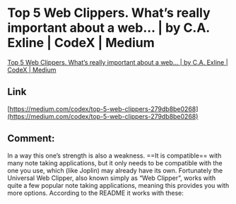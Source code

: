 # Top 5 Web Clippers. What’s really important about a web… | by C.A. Exline | CodeX | Medium
[Top 5 Web Clippers. What’s really important about a web… | by C.A. Exline | CodeX | Medium](https://medium.com/codex/top-5-web-clippers-279db8be0268) 

 ## Link 
 [https://medium.com/codex/top-5-web-clippers-279db8be0268](https://medium.com/codex/top-5-web-clippers-279db8be0268) 
 ## Comment:
In a way this one’s strength is also a weakness. ==It is compatible== with many note taking applications, but it only needs to be compatible with the one you use, which (like Joplin) may already have its own. Fortunately the Universal Web Clipper, also known simply as “Web Clipper”, works with quite a few popular note taking applications, meaning this provides you with more options. According to the README it works with these:

